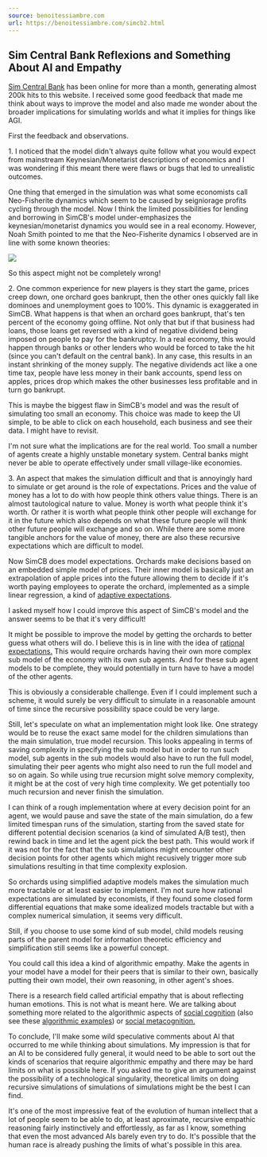 ```yaml
---
source: benoitessiambre.com
url: https://benoitessiambre.com/simcb2.html
---
```


## Sim Central Bank Reflexions and Something About AI and Empathy

[Sim Central Bank](https://benoitessiambre.com/macro.html) has been online for more than a month, generating almost 200k hits to this website. I received some good feedback that made me think about ways to improve the model and also made me wonder about the broader implications for simulating worlds and what it implies for things like AGI.

First the feedback and observations.

1\. I noticed that the model didn't always quite follow what you would expect from mainstream Keynesian/Monetarist descriptions of economics and I was wondering if this meant there were flaws or bugs that led to unrealistic outcomes.

One thing that emerged in the simulation was what some economists call Neo-Fisherite dynamics which seem to be caused by seigniorage profits cycling through the model. Now I think the limited possibilities for lending and borrowing in SimCB's model under-emphasizes the keynesian/monetarist dynamics you would see in a real economy. However, Noah Smith pointed to me that the Neo-Fisherite dynamics I observed are in line with some known theories:

![](https://benoitessiambre.com/img/ns.png)

So this aspect might not be completely wrong!

2\. One common experience for new players is they start the game, prices creep down, one orchard goes bankrupt, then the other ones quickly fall like dominoes and unemployment goes to 100%. This dynamic is exaggerated in SimCB. What happens is that when an orchard goes bankrupt, that's ten percent of the economy going offline. Not only that but if that business had loans, those loans get reversed with a kind of negative dividend being imposed on people to pay for the bankruptcy. In a real economy, this would happen through banks or other lenders who would be forced to take the hit (since you can't default on the central bank). In any case, this results in an instant shrinking of the money supply. The negative dividends act like a one time tax, people have less money in their bank accounts, spend less on apples, prices drop which makes the other businesses less profitable and in turn go bankrupt.

This is maybe the biggest flaw in SimCB's model and was the result of simulating too small an economy. This choice was made to keep the UI simple, to be able to click on each household, each business and see their data. I might have to revisit.

I'm not sure what the implications are for the real world. Too small a number of agents create a highly unstable monetary system. Central banks might never be able to operate effectively under small village-like economies.

3\. An aspect that makes the simulation difficult and that is annoyingly hard to simulate or get around is the role of expectations. Prices and the value of money has a lot to do with how people think others value things. There is an almost tautological nature to value. Money is worth what people think it's worth. Or rather it is worth what people think other people will exchange for it in the future which also depends on what these future people will think other future people will exchange and so on. While there are some more tangible anchors for the value of money, there are also these recursive expectations which are difficult to model.

Now SimCB does model expectations. Orchards make decisions based on an embedded simple model of prices. Their inner model is basically just an extrapolation of apple prices into the future allowing them to decide if it's worth paying employees to operate the orchard, implemented as a simple linear regression, a kind of [adaptive expectations](https://en.wikipedia.org/wiki/Adaptive_expectations).

I asked myself how I could improve this aspect of SimCB's model and the answer seems to be that it's very difficult!

It might be possible to improve the model by getting the orchards to better guess what others will do. I believe this is in line with the idea of [rational expectations.](https://en.wikipedia.org/wiki/Rational_expectations) This would require orchards having their own more complex sub model of the economy with its own sub agents. And for these sub agent models to be complete, they would potentially in turn have to have a model of the other agents.

This is obviously a considerable challenge. Even if I could implement such a scheme, it would surely be very difficult to simulate in a reasonable amount of time since the recursive possibility space could be very large.

Still, let's speculate on what an implementation might look like. One strategy would be to reuse the exact same model for the children simulations than the main simulation, true model recursion. This looks appealing in terms of saving complexity in specifying the sub model but in order to run such model, sub agents in the sub models would also have to run the full model, simulating their peer agents who might also need to run the full model and so on again. So while using true recursion might solve memory complexity, it might be at the cost of very high time complexity. We get potentially too much recursion and never finish the simulation.

I can think of a rough implementation where at every decision point for an agent, we would pause and save the state of the main simulation, do a few limited timespan runs of the simulation, starting from the saved state for different potential decision scenarios (a kind of simulated A/B test), then rewind back in time and let the agent pick the best path. This would work if it was not for the fact that the sub simulations might encounter other decision points for other agents which might recusively trigger more sub simulations resulting in that time complexity explosion.

So orchards using simplified adaptive models makes the simulation much more tractable or at least easier to implement. I'm not sure how rational expectations are simulated by economists, if they found some closed form differential equations that make some idealized models tractable but with a complex numerical simulation, it seems very difficult.

Still, if you choose to use some kind of sub model, child models reusing parts of the parent model for information theoretic efficiency and simplification still seems like a powerful concept.

You could call this idea a kind of algorithmic empathy. Make the agents in your model have a model for their peers that is similar to their own, basically putting their own model, their own reasoning, in other agent's shoes.

There is a research field called artificial empathy that is about reflecting human emotions. This is not what is meant here. We are talking about something more related to the algorithmic aspects of [social cognition](https://en.wikipedia.org/wiki/Social_cognition) (also see these [algorithmic examples](https://probmods.org/chapters/social-cognition.html)) or [social metacognition.](https://www.lesswrong.com/posts/K4eDzqS2rbcBDsCLZ/unrolling-social-metacognition-three-levels-of-meta-are-not)

To conclude, I'll make some wild speculative comments about AI that occurred to me while thinking about simulations. My impression is that for an AI to be considered fully general, it would need to be able to sort out the kinds of scenarios that require algorithmic empathy and there may be hard limits on what is possible here. If you asked me to give an argument against the possibility of a technological singularity, theoretical limits on doing recursive simulations of simulations of simulations might be the best I can find.

It's one of the most impressive feat of the evolution of human intellect that a lot of people seem to be able to do, at least aproximate, recursive empathic reasoning fairly instinctively and effortlessly, as far as I know, something that even the most advanced AIs barely even try to do. It's possible that the human race is already pushing the limits of what's possible in this area.
